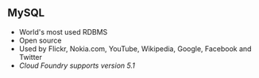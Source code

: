 ## MySQL

- World's most used RDBMS
- Open source
- Used by Flickr, Nokia.com, YouTube, Wikipedia, Google, Facebook and Twitter
- *Cloud Foundry supports version 5.1*
